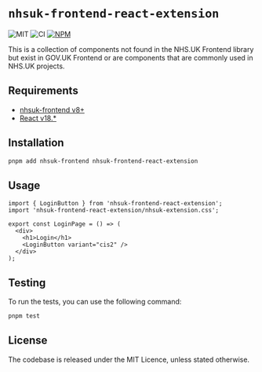 # `nhsuk-frontend-react-extension`

![MIT](https://img.shields.io/badge/License-MIT-green?style=flat-square)
![CI](https://img.shields.io/github/actions/workflow/status/rowellx68/nhs-components/publish.yml?style=flat-square&label=Build%20and%20Publish)
<a href="https://www.npmjs.com/package/nhsuk-frontend-react-extension">
![NPM](https://img.shields.io/npm/v/nhsuk-frontend-react-extension?style=flat-square&label=Version)
</a>

This is a collection of components not found in the NHS.UK Frontend library but exist in GOV.UK Frontend or are components that are commonly used in NHS.UK projects.

## Requirements

- [nhsuk-frontend v8+](https://github.com/nhsuk/nhsuk-frontend)
- [React v18.\*](https://reactjs.org/)

## Installation

```bash
pnpm add nhsuk-frontend nhsuk-frontend-react-extension
```

## Usage

```tsx
import { LoginButton } from 'nhsuk-frontend-react-extension';
import 'nhsuk-frontend-react-extension/nhsuk-extension.css';

export const LoginPage = () => (
  <div>
    <h1>Login</h1>
    <LoginButton variant="cis2" />
  </div>
);
```

## Testing

To run the tests, you can use the following command:

```bash
pnpm test
```

## License

The codebase is released under the MIT Licence, unless stated otherwise.
